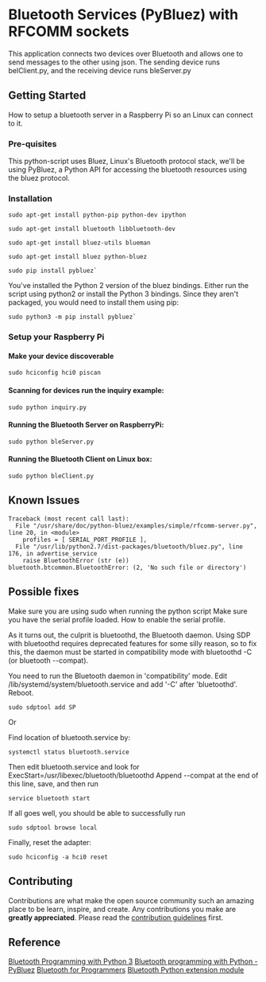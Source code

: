 # Bluetooth Services (PyBluez) with RFCOMM sockets

This application connects two devices over Bluetooth and allows one to send messages to the other using json. The sending device runs belClient.py, and the receiving device runs bleServer.py

## Getting Started

How to setup a bluetooth server in a Raspberry Pi so an Linux can connect to it.

### Pre-quisites

This python-script uses Bluez, Linux's Bluetooth protocol stack, we'll be using PyBluez, a Python API for accessing the bluetooth resources using the bluez protocol.

### Installation

```
sudo apt-get install python-pip python-dev ipython

sudo apt-get install bluetooth libbluetooth-dev

sudo apt-get install bluez-utils blueman

sudo apt-get install bluez python-bluez

sudo pip install pybluez`
```

You've installed the Python 2 version of the bluez bindings. Either run the script using python2 or install the Python 3 bindings. Since they aren't packaged, you would need to install them using pip:

```
sudo python3 -m pip install pybluez`
```

### Setup your Raspberry Pi

#### Make your device discoverable
```
sudo hciconfig hci0 piscan
```

#### Scanning for devices run the inquiry example:
```
sudo python inquiry.py
```

#### Running the Bluetooth Server on RaspberryPi:
```
sudo python bleServer.py
```

#### Running the Bluetooth Client on Linux box:
```
sudo python bleClient.py
```

## Known Issues

```
Traceback (most recent call last):
  File "/usr/share/doc/python-bluez/examples/simple/rfcomm-server.py", line 20, in <module>
    profiles = [ SERIAL_PORT_PROFILE ],
  File "/usr/lib/python2.7/dist-packages/bluetooth/bluez.py", line 176, in advertise_service
    raise BluetoothError (str (e))
bluetooth.btcommon.BluetoothError: (2, 'No such file or directory')
```

## Possible fixes

Make sure you are using sudo when running the python script
Make sure you have the serial profile loaded. How to enable the serial profile.

As it turns out, the culprit is bluetoothd, the Bluetooth daemon. Using SDP with bluetoothd requires deprecated features for some silly reason, so to fix this, the daemon must be started in compatibility mode with bluetoothd -C (or bluetooth --compat).

You need to run the Bluetooth daemon in 'compatibility' mode. Edit /lib/systemd/system/bluetooth.service and add '-C' after 'bluetoothd'. Reboot.

```
sudo sdptool add SP
```

Or

Find location of bluetooth.service by:

```
systemctl status bluetooth.service
```
Then edit bluetooth.service and look for ExecStart=/usr/libexec/bluetooth/bluetoothd
Append --compat at the end of this line, save, and then run

```
service bluetooth start
```

If all goes well, you should be able to successfully run

```
sudo sdptool browse local
```

Finally, reset the adapter:

```
sudo hciconfig -a hci0 reset
```

<!-- CONTRIBUTING -->
## Contributing

Contributions are what make the open source community such an amazing place to be learn, inspire, and create. Any contributions you make are **greatly appreciated**. Please read the [contribution guidelines](https://github.com/sraodev/super-opensource-cheat-sheets/blob/master/contributing.md) first.

## Reference

[Bluetooth Programming with Python 3](http://blog.kevindoran.co/bluetooth-programming-with-python-3)
[Bluetooth programming with Python - PyBluez](https://people.csail.mit.edu/albert/bluez-intro/x232.html)
[Bluetooth for Programmers](http://people.csail.mit.edu/rudolph/Teaching/Articles/PartOfBTBook.pdf)
[Bluetooth Python extension module](https://github.com/karulis/pybluez)
